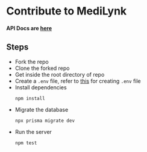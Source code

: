 # Contribute to MediLynk

#### API Docs are [here](https://documenter.getpostman.com/view/24270306/2s9YXmZ1TJ)
## Steps
+ Fork the repo
+ Clone the forked repo
+ Get inside the root directory of repo
+ Create a `.env` file, refer to [this](../.env.example) for creating `.env` file
+ Install dependencies
  ```
  npm install
  ```
+ Migrate the database
  ```
  npx prisma migrate dev
  ```
+ Run the server
  ```
  npm test
  ```
